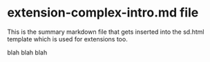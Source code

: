 # extension-complex-intro.md file

This is the summary markdown file that gets inserted into the sd.html template which is used for extensions too.

 blah blah blah
